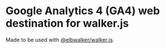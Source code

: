 # Google Analytics 4 (GA4) web destination for walker.js

Made to be used with [@elbwalker/walker.js](https://github.com/elbwalker/walker.js).